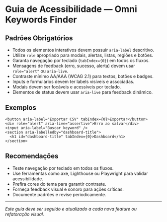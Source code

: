 # Guia de Acessibilidade — Omni Keywords Finder

## Padrões Obrigatórios

- Todos os elementos interativos devem possuir `aria-label` descritivo.
- Utilize `role` apropriado para modais, alertas, listas, regiões e botões.
- Garanta navegação por teclado (`tabIndex={0}`) em todos os fluxos.
- Mensagens de feedback (erro, sucesso, alerta) devem usar `role="alert"` ou `aria-live`.
- Contraste mínimo AA/AAA (WCAG 2.1) para textos, botões e badges.
- Inputs e formulários devem ter labels visíveis e associadas.
- Modais devem ser focáveis e acessíveis por teclado.
- Elementos de status devem usar `aria-live` para feedback dinâmico.

## Exemplos

```tsx
<button aria-label="Exportar CSV" tabIndex={0}>Exportar</button>
<div role="alert" aria-live="assertive">Erro ao salvar</div>
<input aria-label="Buscar keyword" />
<section aria-labelledby="dashboard-title">
  <h1 id="dashboard-title" tabIndex={0}>Dashboard</h1>
</section>
```

## Recomendações

- Teste navegação por teclado em todos os fluxos.
- Use ferramentas como axe, Lighthouse ou Playwright para validar acessibilidade.
- Prefira cores do tema para garantir contraste.
- Forneça feedback visual e sonoro para ações críticas.
- Documente padrões e revise periodicamente.

---

*Este guia deve ser seguido e atualizado a cada nova feature ou refatoração visual.* 
